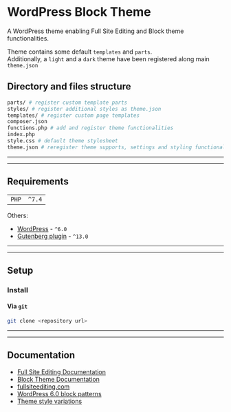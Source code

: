 # WordPress Block Theme

A WordPress theme enabling Full Site Editing and Block theme functionalities.  

Theme contains some default `templates` and `parts`.  
Additionally, a `light` and a `dark` theme have been registered along main `theme.json`

## Directory and files structure
```bash
parts/ # register custom template parts
styles/ # register additional styles as theme.json
templates/ # register custom page templates
composer.json
functions.php # add and register theme functionalities
index.php
style.css # default theme stylesheet
theme.json # reregister theme supports, settings and styling functionalities
```


---
---
## Requirements

|              |          |
|--------------|----------|
| `PHP`        | `^7.4`   |


Others:
- [WordPress](https://wordpress.org/download/releases/) - `^6.0`
- [Gutenberg plugin](https://wordpress.org/plugins/gutenberg/) - `^13.0`


---
---
## Setup

### Install

#### Via `git`
```bash
git clone <repository url>
```


---
---
## Documentation

- [Full Site Editing Documentation](https://developer.wordpress.org/block-editor/getting-started/full-site-editing/)
- [Block Theme Documentation](https://developer.wordpress.org/block-editor/how-to-guides/themes/block-theme-overview/)
- [fullsiteediting.com](https://fullsiteediting.com/)
- [WordPress 6.0 block patterns](https://make.wordpress.org/core/2022/05/02/new-features-for-working-with-patterns-and-themes-in-wordpress-6-0/#comment-43005)
- [Theme style variations](https://fullsiteediting.com/lessons/global-style-variations/)
